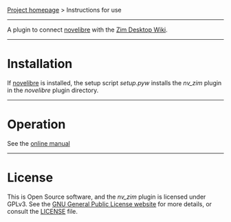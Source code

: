 [Project homepage](https://github.com/peter88213/nv_zim) > Instructions for use

--- 

A plugin to connect [novelibre](https://github.com/peter88213/novelibre/) 
with the [Zim Desktop Wiki](https://zim-wiki.org/).

---

# Installation

If [novelibre](https://github.com/peter88213/novelibre/) is installed, the setup script *setup.pyw* installs the *nv_zim* plugin in the *novelibre* plugin directory.


---

# Operation

See the [online manual](https://peter88213.github.io/nvhelp-en/nv_zim/)

---

# License

This is Open Source software, and the *nv_zim* plugin is licensed under GPLv3. See the
[GNU General Public License website](https://www.gnu.org/licenses/gpl-3.0.en.html) for more
details, or consult the [LICENSE](https://github.com/peter88213/nv_zim/blob/main/LICENSE) file.
